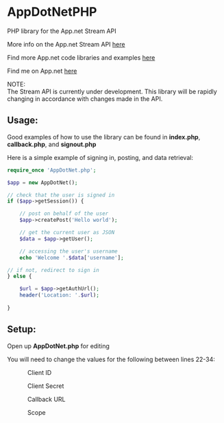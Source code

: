 AppDotNetPHP
============

PHP library for the App.net Stream API

More info on the App.net Stream API <a target="_blank" href="https://github.com/appdotnet/api-spec">here</a>

Find more App.net code libraries and examples <a target="_blank" href="https://github.com/appdotnet/api-spec/wiki/Directory-of-third-party-devs-and-apps">here</a>

Find me on App.net <a target="_blank" href="https://alpha.app.net/jdolitsky">here</a>

NOTE:<br>
The Stream API is currently under development. This library will be rapidly changing in accordance with changes made in the API.

Usage:
--------
Good examples of how to use the library can be found in <b>index.php</b>, <b>callback.php</b>, and <b>signout.php</b>

Here is a simple example of signing in, posting, and data retrieval:
```php
require_once 'AppDotNet.php';

$app = new AppDotNet();

// check that the user is signed in
if ($app->getSession()) {

	// post on behalf of the user
	$app->createPost('Hello world');

	// get the current user as JSON
	$data = $app->getUser();

	// accessing the user's username
	echo 'Welcome '.$data['username'];

// if not, redirect to sign in
} else {

	$url = $app->getAuthUrl();
	header('Location: '.$url);
	
}

```

Setup:
--------
Open up <b>AppDotNet.php</b> for editing

You will need to change the values for the following between lines 22-34:
<ol>
<ul>Client ID</ul>
<ul>Client Secret</ul>
<ul>Callback URL</ul>
<ul>Scope</ul>
</ol>